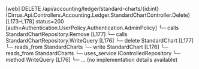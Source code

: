 [web] DELETE /api/accounting/ledger/standard-charts/{id:int}  (Cirrus.Api.Controllers.Accounting.Ledger.StandardChartController.Delete)  [L173–L178] status=200 [auth=Authentication.UserPolicy,Authentication.AdminPolicy]
  └─ calls StandardChartRepository.Remove [L177]
  └─ calls StandardChartRepository.WriteQuery [L176]
  └─ delete StandardChart [L177]
    └─ reads_from StandardCharts
  └─ write StandardChart [L176]
    └─ reads_from StandardCharts
  └─ uses_service IControlledRepository<StandardChart>
    └─ method WriteQuery [L176]
      └─ ... (no implementation details available)

